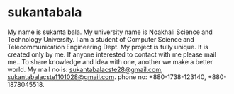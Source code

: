 # sukantabala
My name is sukanta bala. My university name is Noakhali Science and Technology University. I am a student of Computer Science and Telecommunication Engineering Dept. My project is fully unique. It is created only by me. If anyone interested to contact with me please mail me...To share knowledge and Idea with one, another we make a better world. My mail no is: sukantabalacste28@gmail.com, sukantabalacste1101028@gmail.com. phone no: +880-1738-123140, +880-1878045518.
